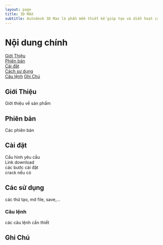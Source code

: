 ```yaml
---
layout: page
title: 3D MAX
subtitle: Autodesk 3D Max là phần mềm thiết kế giúp tạo và diễn hoạt các vật thể 3 chiều.
---
```


# Nội dung chính
[Giới Thiệu](#giới-thiệu)  
[Phiên bản](#phiên-bản)  
[Cài đăt](#cài-đặt)  
[Cách sư dụng](#cách-sử-dụng)  
    [Câu lệnh](#câu-lệnh)
[Ghi Chú](#ghi-chú)  

## Giới Thiệu

Giới thiệu về sản phẩm

## Phiên bản

Các phiên bản

## Cài đặt

Cấu hình yêu cầu   
Link download  
các bước cài đặt   
crack nếu có   


## Các sử dụng

các thứ tạo, mở file, save,...   

### Câu lệnh

các câu lệnh cần thiết   

## Ghi Chú
